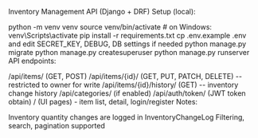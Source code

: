 Inventory Management API (Django + DRF)
Setup (local):

python -m venv venv
source venv/bin/activate # on Windows: venv\Scripts\activate
pip install -r requirements.txt
cp .env.example .env and edit SECRET_KEY, DEBUG, DB settings if needed
python manage.py migrate
python manage.py createsuperuser
python manage.py runserver
API endpoints:

/api/items/ (GET, POST)
/api/items/{id}/ (GET, PUT, PATCH, DELETE) -- restricted to owner for write
/api/items/{id}/history/ (GET) -- inventory change history
/api/categories/ (if enabled)
/api/auth/token/ (JWT token obtain)
/ (UI pages) - item list, detail, login/register
Notes:

Inventory quantity changes are logged in InventoryChangeLog
Filtering, search, pagination supported
